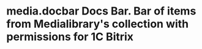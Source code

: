 media.docbar
Docs Bar.
Bar of items from Medialibrary's collection with permissions for 1C Bitrix
============

